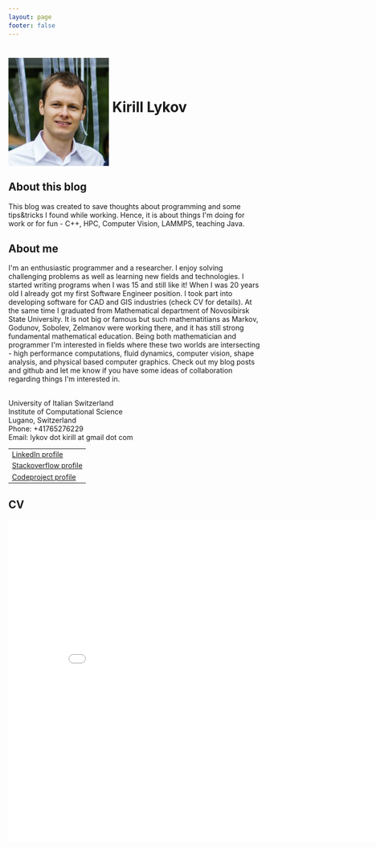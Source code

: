 ```yaml
---
layout: page
footer: false
---
```

<html>

<head>
<titleKirill Lykov</title>
<meta http-equiv="Content-Type" content="text/html; charset=utf-8">

<link rel="stylesheet" href="css/default.css" type="text/css" />
</head>

<body>
<div id="page">

<h1>
<img align="middle" src="../../images/kirill.png" width="200" style="border:none">
Kirill Lykov
</h1>

<h2 id='aboutblog' >About this blog</h2>
<p>  This blog was created to save thoughts about programming and some tips&tricks I found while working.
 Hence, it is about things I'm doing for work or for fun - C++, HPC, Computer Vision, LAMMPS, teaching Java.
</p>

<h2 id='bio' >About me</h2>
<p>  
I'm an enthusiastic programmer and a researcher. I enjoy solving challenging problems as well as learning new fields and technologies. 
I started writing programs when I was 15 and still like it! When I was 20 years old I already got my first Software Engineer position.
I took part into developing software for CAD and GIS industries (check CV for details). At the same time I graduated from Mathematical 
department of Novosibirsk State University. It is not big or famous but such mathematitians as Markov, Godunov, Sobolev, Zelmanov were 
working there, and  it has still strong fundamental mathematical education. Being both mathematician and programmer I'm interested in fields where 
these two worlds are intersecting - high performance computations, fluid dynamics, computer vision, shape analysis, and physical based 
computer graphics. Check out my blog posts and github and let me know if you have some ideas of collaboration regarding things I'm interested in.<br><br>
</p>

<!-- Contacts -->
<p>
University of Italian Switzerland<br>
Institute of Computational Science<br>
Lugano, Switzerland<br>
Phone: +41765276229<br>
Email: lykov dot kirill at gmail dot com<br>
</p>

<!-- External contacts and links. -->
<div id="xcontacts">
<table>
  <tr>
    <td><a href="http://www.linkedin.com/pub/kirill-lykov/12/860/16">LinkedIn profile</a></td>
  <tr>
    <td><a href="http://stackoverflow.com/users/212730/kirill-lykov">Stackoverflow profile</a></td>
  <tr>
    <td><a href="http://www.codeproject.com/Members/Kirill_Lykov">Codeproject profile</a></td>
  </tr>
</table>
</div>

<h2 id='cv'> CV</h2>

<embed src="../../docs/CV-Kirill-Lykov.pdf" width="840" height="640">

</div> <!-- page -->
</body>


